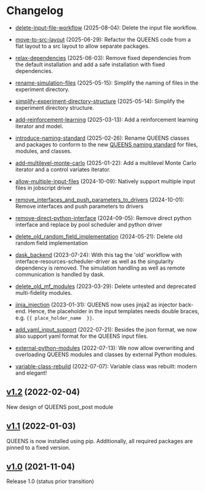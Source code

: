 <!---
To add changes to the changelog create a tag where the message starts with 'change: ' the rest is
done automatically by a pipeline. Releases are added automatically. Changes in this file will
be overwritten!
-->

# Changelog

* [delete-input-file-workflow](https://github.com/queens-py/queens/commit/d0943420e9a6f3b3e4fe1cf35fafe19db1921833) (2025-08-04): Delete the input file workflow.

* [move-to-src-layout](https://github.com/queens-py/queens/commit/846b124b74f89187fff9391733cd7da5ac9e30dc) (2025-06-29): Refactor the QUEENS code from a flat layout to a src layout to allow separate packages.

* [relax-dependencies](https://github.com/queens-py/queens/commit/2b36e7fcb050658b7c7c711e3a065ccfad80b6fe) (2025-06-03): Remove fixed dependencies from the default installation and add a safe installation with fixed dependencies.

* [rename-simulation-files](https://github.com/queens-py/queens/commit/6fc58ce3056d724ba29426fa24c527fbb19e9fb9) (2025-05-15): Simplify the naming of files in the experiment directory.

* [simplify-experiment-directory-structure](https://github.com/queens-py/queens/commit/993974f76d186ea1a8909ee50852be2a9f95e343) (2025-05-14): Simplify the experiment directory structure.

* [add-reinforcement-learning](https://github.com/queens-py/queens/commit/867fec1549002b69be087c09629f76798c1f61d1) (2025-03-13): Add a reinforcement learning iterator and model.

* [introduce-naming-standard](https://github.com/queens-py/queens/commit/9a6fd0566d7417816877f329a9ddadb235ca00e0) (2025-02-26): Rename QUEENS classes and packages to conform to the new [QUEENS naming standard](https://github.com/queens-py/queens/issues/119) for files, modules, and classes.

* [add-multilevel-monte-carlo](https://github.com/queens-py/queens/commit/45f6f370d5a13aa6b13c0f534beadfcc8481df00) (2025-01-22): Add a multilevel Monte Carlo iterator and a control variates iterator.

* [allow-multiple-input-files](https://github.com/queens-py/queens/commit/b886962e69012246e47415e03170e2c9437390c1) (2024-10-09): Natively support multiple input files in jobscript driver

* [remove_interfaces_and_push_parameters_to_drivers](https://github.com/queens-py/queens/commit/c6fc37b9d5d6bc76cf7fc5492a147e26671def57) (2024-10-01): Remove interfaces and push parameters to drivers

* [remove-direct-python-interface](https://github.com/queens-py/queens/commit/0c911c4fd40549c147052e8110ca2a8478eb1ffb) (2024-09-05): Remove direct python interface and replace by pool scheduler and python driver

* [delete_old_random_field_implementation](https://github.com/queens-py/queens/commit/1dde8f0a4e6063a68ac7519502252403eab1fb67) (2024-05-21): Delete old random field implementation

* [dask_backend](https://github.com/queens-py/queens/commit/6d07402543432bf9a72c83535f6bf5de76881c8b) (2023-07-24): With this tag the 'old' workflow with interface-resources-scheduler-driver as well as the singularity dependency is removed. The simulation handling as well as remote communication is handled by dask.

* [delete_old_mf_modules](https://github.com/queens-py/queens/commit/a1dd60e20bd276516be93f18fc34bc90e3829140) (2023-03-29): Delete untested and deprecated multi-fidelity modules.

* [jinja_injection](https://github.com/queens-py/queens/commit/7e2cc701658e9739a397d6001cd32f4a44444673) (2023-01-31): QUEENS now uses jinja2 as injector back-end. Hence, the placeholder in the input templates needs double braces, e.g. `{{ place_holder_name  }}`.

* [add_yaml_input_support](https://github.com/queens-py/queens/commit/ab21ab029f8e0a7088d2c86e59eb841762a06828) (2022-07-21): Besides the json format, we now also support yaml format for the QUEENS input files.

* [external-python-modules](https://github.com/queens-py/queens/commit/2e2c726b978236a158100909733c7f099fc2fe6f) (2022-07-13): We now allow overwriting and overloading QUEENS modules and classes by external Python modules.

* [variable-class-rebuild](https://github.com/queens-py/queens/commit/acc3ae6a13f51a8e49f1fd908e53002e712867da) (2022-07-07): Variable class was rebuilt: modern and elegant!

## [v1.2](https://github.com/queens-py/queens/commit/206fcbe6200dac29e44d2243c4afc6ef2515f0c6) (2022-02-04)
New design of QUEENS post_post module

## [v1.1](https://github.com/queens-py/queens/commit/93a93661151cf09adc42f219c69d92749c93834d) (2022-01-03)
QUEENS is now installed using pip. Additionally, all required packages are pinned to a fixed version.

## [v1.0](https://github.com/queens-py/queens/commit/5c380cf7095e874e7670785d17ae7867e20a7982) (2021-11-04)
Release 1.0 (status prior transition)
